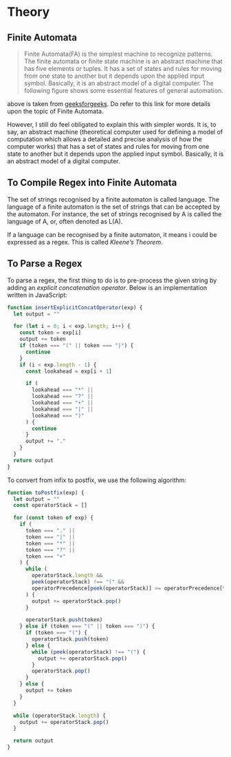 # Theory

## Finite Automata

> Finite Automata(FA) is the simplest machine to recognize patterns. The finite automata or finite state machine is an abstract machine that has five elements or tuples. It has a set of states and rules for moving from one state to another but it depends upon the applied input symbol. Basically, it is an abstract model of a digital computer. The following figure shows some essential features of general automation.

above is taken from [geeksforgeeks](https://www.geeksforgeeks.org/introduction-of-finite-automata/). Do refer to this link for more details upon the topic of Finite Automata.

However, I still do feel obligated to explain this with simpler words. It is, to say, an abstract machine (theoretical computer used for defining a model of computation which allows a detailed and precise analysis of how the computer works) that has a set of states and rules for moving from one state to another but it depends upon the applied input symbol. Basically, it is an abstract model of a digital computer.

## To Compile Regex into Finite Automata

The set of strings recognised by a finite automaton is called language. The language of a finite automaton is the set of strings that can be accepted by the automaton. For instance, the set of strings recognised by A is called the language of A, or, often denoted as L(A).

If a language can be recognised by a finite automaton, it means i could be expressed as a regex. This is called _Kleene’s Theorem_.

## To Parse a Regex

To parse a regex, the first thing to do is to pre-process the given string by adding an _explicit concatenation operator_. Below is an implementation written in JavaScript:

```javascript
function insertExplicitConcatOperator(exp) {
  let output = ""

  for (let i = 0; i < exp.length; i++) {
    const token = exp[i]
    output += token
    if (token === "(" || token === "|") {
      continue
    }
    if (i < exp.length - 1) {
      const lookahead = exp[i + 1]

      if (
        lookahead === "*" ||
        lookahead === "?" ||
        lookahead === "+" ||
        lookahead === "|" ||
        lookahead === ")"
      ) {
        continue
      }
      output += "."
    }
  }
  return output
}
```

To convert from infix to postfix, we use the following algorithm:

```javascript
function toPostfix(exp) {
  let output = ""
  const operatorStack = []

  for (const token of exp) {
    if (
      token === "." ||
      token === "|" ||
      token === "*" ||
      token === "?" ||
      token === "+"
    ) {
      while (
        operatorStack.length &&
        peek(operatorStack) !== "(" &&
        operatorPrecedence[peek(operatorStack)] >= operatorPrecedence[token]
      ) {
        output += operatorStack.pop()
      }

      operatorStack.push(token)
    } else if (token === "(" || token === ")") {
      if (token === "(") {
        operatorStack.push(token)
      } else {
        while (peek(operatorStack) !== "(") {
          output += operatorStack.pop()
        }
        operatorStack.pop()
      }
    } else {
      output += token
    }
  }

  while (operatorStack.length) {
    output += operatorStack.pop()
  }

  return output
}
```
